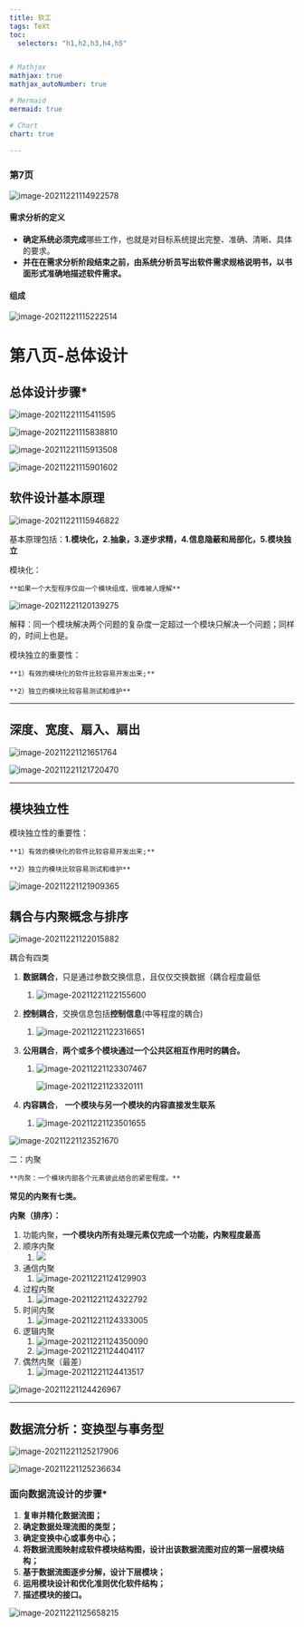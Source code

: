 ```yaml
---
title: 软工
tags: TeXt
toc:
  selectors: "h1,h2,h3,h4,h5"


# Mathjax
mathjax: true
mathjax_autoNumber: true

# Mermaid
mermaid: true

# Chart
chart: true

---
```








### 第7页



![image-20211221114922578](https://gitee.com/chenxinnnn/learn_images/raw/master/img/202112211508974.png)

#### 需求分析的定义

- **确定系统必须完成**哪些工作，也就是对目标系统提出完整、准确、清晰、具体的要求。
- **并在在需求分析阶段结束之前，由系统分析员写出软件需求规格说明书，以书面形式准确地描述软件需求。**

#### 组成

![image-20211221115222514](https://gitee.com/chenxinnnn/learn_images/raw/master/img/202112211508270.png)





# 第八页-总体设计

## 总体设计步骤*

![image-20211221115411595](https://gitee.com/chenxinnnn/learn_images/raw/master/img/202112211154642.png)

![image-20211221115838810](https://gitee.com/chenxinnnn/learn_images/raw/master/img/202112211158864.png)

![image-20211221115913508](https://gitee.com/chenxinnnn/learn_images/raw/master/img/202112211159610.png)

![image-20211221115901602](https://gitee.com/chenxinnnn/learn_images/raw/master/img/202112211508116.png)



## 软件设计基本原理

![image-20211221115946822](https://gitee.com/chenxinnnn/learn_images/raw/master/img/202112211508394.png)

基本原理包括：**1.模块化，2.抽象，3.逐步求精，4.信息隐蔽和局部化，5.模块独立**

模块化：

	**如果一个大型程序仅由一个模块组成，很难被人理解**

![image-20211221120139275](https://gitee.com/chenxinnnn/learn_images/raw/master/img/202112211201393.png)

解释：同一个模块解决两个问题的复杂度一定超过一个模块只解决一个问题；同样的，时间上也是。



模块独立的重要性：

	**1）有效的模块化的软件比较容易开发出来;**
	
	**2）独立的模块比较容易测试和维护**

------

## 深度、宽度、扇入、扇出

![image-20211221121651764](https://gitee.com/chenxinnnn/learn_images/raw/master/img/202112211216923.png)

![image-20211221121720470](https://gitee.com/chenxinnnn/learn_images/raw/master/img/202112211217545.png)

------

## 模块独立性

模块独立性的重要性：

	**1）有效的模块化的软件比较容易开发出来;**
	
	**2）独立的模块比较容易测试和维护**

![image-20211221121909365](https://gitee.com/chenxinnnn/learn_images/raw/master/img/202112211508657.png)



## 耦合与内聚概念与排序

![image-20211221122015882](https://gitee.com/chenxinnnn/learn_images/raw/master/img/202112211508826.png)



耦合有四类

1. **数据耦合**，只是通过参数交换信息，且仅仅交换数据（耦合程度最低

   1. ![image-20211221122155600](https://gitee.com/chenxinnnn/learn_images/raw/master/img/202112211508550.png)

2. **控制耦合**，交换信息包括**控制信息**(中等程度的耦合)

   1. ![image-20211221122316651](https://gitee.com/chenxinnnn/learn_images/raw/master/img/202112211508877.png)

3. **公用耦合**，**两个或多个模块通过一个公共区相互作用时的耦合。**

   1. ![image-20211221123307467](https://gitee.com/chenxinnnn/learn_images/raw/master/img/202112211233291.png)

      ![image-20211221123320111](https://gitee.com/chenxinnnn/learn_images/raw/master/img/202112211234396.png)

4. **内容耦合**， **一个模块与另一个模块的内容直接发生联系**

   1. ![image-20211221123501655](https://gitee.com/chenxinnnn/learn_images/raw/master/img/202112211508111.png)

![image-20211221123521670](https://gitee.com/chenxinnnn/learn_images/raw/master/img/202112211508742.png)



二：内聚

	**内聚：一个模块内部各个元素彼此结合的紧密程度。**

**常见的内聚有七类。** 

**内聚（排序）：**

1. 功能内聚，**一个模块内所有处理元素仅完成一个功能，内聚程度最高**
2. 顺序内聚
   1. ![](https://gitee.com/chenxinnnn/learn_images/raw/master/img/202112211241477.png)
3. 通信内聚
   1. ![image-20211221124129903](https://gitee.com/chenxinnnn/learn_images/raw/master/img/202112211508251.png)
4. 过程内聚
   1. ![image-20211221124322792](https://gitee.com/chenxinnnn/learn_images/raw/master/img/202112211243898.png)
5. 时间内聚 
   1. ![image-20211221124333005](https://gitee.com/chenxinnnn/learn_images/raw/master/img/202112211243064.png)
6. 逻辑内聚
   1. ![image-20211221124350090](https://gitee.com/chenxinnnn/learn_images/raw/master/img/202112211508422.png)
   2. ![image-20211221124404117](https://gitee.com/chenxinnnn/learn_images/raw/master/img/202112211244173.png)
7. 偶然内聚（最差）
   1. ![image-20211221124413517](https://gitee.com/chenxinnnn/learn_images/raw/master/img/202112211244628.png)



![image-20211221124426967](https://gitee.com/chenxinnnn/learn_images/raw/master/img/202112211508971.png)

------



## 数据流分析：变换型与事务型

![image-20211221125217906](https://gitee.com/chenxinnnn/learn_images/raw/master/img/202112211252035.png)

![image-20211221125236634](https://gitee.com/chenxinnnn/learn_images/raw/master/img/202112211508122.png)



### **面向数据流设计的步骤***

1. **复审并精化数据流图；**
2.  **确定数据处理流图的类型；**
3. **确定变换中心或事务中心；**
4. **将数据流图映射成软件模块结构图，设计出该数据流图对应的第一层模块结构；**
5. **基于数据流图逐步分解，设计下层模块；**
6. **运用模块设计和优化准则优化软件结构；**
7. **描述模块的接口。**

![image-20211221125658215](https://gitee.com/chenxinnnn/learn_images/raw/master/img/202112211256300.png)

